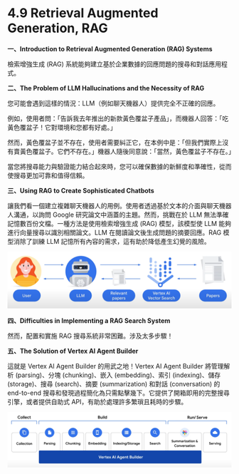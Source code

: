 # 4.9 Retrieval Augmented Generation, RAG

**一、Introduction to Retrieval Augmented Generation (RAG) Systems**

檢索增強生成 (RAG) 系統能夠建立基於企業數據的回應問題的搜尋和對話應用程式。

**二、The Problem of LLM Hallucinations and the Necessity of RAG**

您可能會遇到這樣的情況：LLM（例如聊天機器人）提供完全不正確的回應。

例如，使用者問：「告訴我去年推出的新款黃色覆盆子產品」，而機器人回答：「吃黃色覆盆子！它對環境和您都有好處。」

然而，黃色覆盆子並不存在，使用者需要糾正它，在本例中是：「但我們實際上沒有賣黃色覆盆子。它們不存在。」機器人隨後同意說：「當然，黃色覆盆子不存在。」

當您將搜尋能力與驗證能力結合起來時，您可以確保數據的新鮮度和準確性，從而使搜尋更加可靠和值得信賴。

**三、Using RAG to Create Sophisticated Chatbots**

讓我們看一個建立複雜聊天機器人的用例。使用者透過基於文本的介面與聊天機器人溝通，以詢問 Google 研究論文中涵蓋的主題。然而，挑戰在於 LLM 無法準確記憶數百份文檔。一種方法是使用檢索增強生成 (RAG) 模型，該模型使 LLM 能夠進行向量搜尋以識別相關論文。LLM 在閱讀論文後生成問題的摘要回應。RAG 模型消除了訓練 LLM 記憶所有內容的需求，這有助於降低產生幻覺的風險。

![gh](https://raw.githubusercontent.com/SeanChenR/img_gif/main/myimage/17421981370004bmxwn.png)

**四、Difficulties in Implementing a RAG Search System**

然而，配置和實施 RAG 搜尋系統非常困難。涉及太多步驟！

**五、The Solution of Vertex AI Agent Builder**

這就是 Vertex AI Agent Builder 的用武之地！Vertex AI Agent Builder 將管理解析 (parsing)、分塊 (chunking)、嵌入 (embedding)、索引 (indexing)、儲存 (storage)、搜尋 (search)、摘要 (summarization) 和對話 (conversation) 的 end-to-end 搜尋和發現過程簡化為只需點擊幾下。它提供了開箱即用的完整搜尋引擎，或者提供自助式 API，有助於處理許多繁瑣且耗時的步驟。

![gh](https://raw.githubusercontent.com/SeanChenR/img_gif/main/myimage/17421981920009ve5sl.png)
